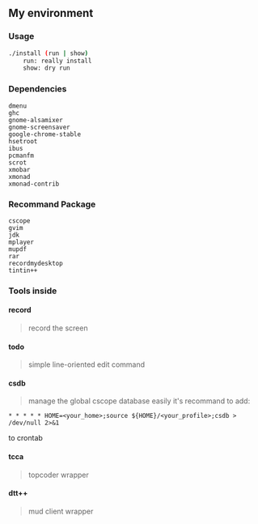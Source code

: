 ## My environment

### Usage
```bash
./install (run | show)
	run: really install
	show: dry run
```

### Dependencies
```
dmenu
ghc
gnome-alsamixer
gnome-screensaver
google-chrome-stable
hsetroot
ibus
pcmanfm
scrot
xmobar
xmonad
xmonad-contrib
```

### Recommand Package
```
cscope
gvim
jdk
mplayer
mupdf
rar
recordmydesktop
tintin++
```

### Tools inside
#### record
> record the screen

#### todo
> simple line-oriented edit command

#### csdb
> manage the global cscope database easily
it's recommand to add:
```
* * * * * HOME=<your_home>;source ${HOME}/<your_profile>;csdb > /dev/null 2>&1
```
to crontab

#### tcca
> topcoder wrapper

#### dtt++
> mud client wrapper
